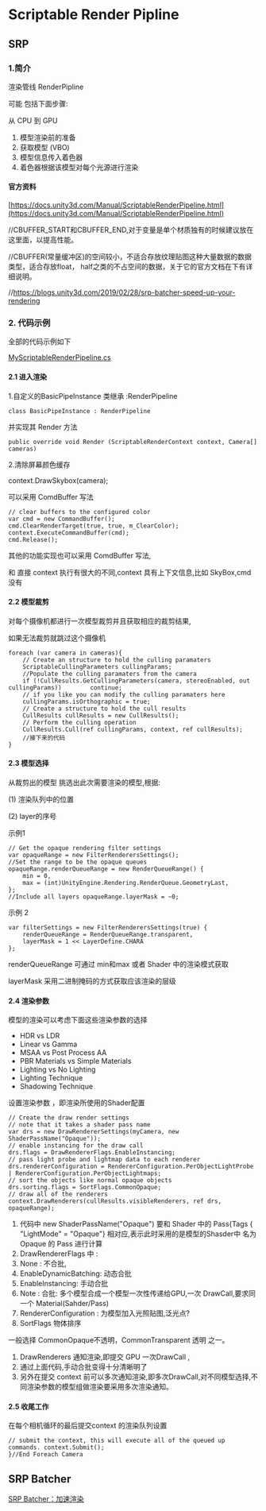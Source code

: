 # Scriptable Render Pipline

## SRP

### 1.简介

渲染管线 RenderPipline

可能 包括下面步骤:

从 CPU 到 GPU

1. 模型渲染前的准备
2. 获取模型 \(VBO\)
3. 模型信息传入着色器
4. 着色器根据该模型对每个光源进行渲染

#### 官方资料

[https://docs.unity3d.com/Manual/ScriptableRenderPipeline.html](https://docs.unity3d.com/Manual/ScriptableRenderPipeline.html)


//CBUFFER_START和CBUFFER_END,对于变量是单个材质独有的时候建议放在这里面，以提高性能。

//CBUFFER(常量缓冲区)的空间较小，不适合存放纹理贴图这种大量数据的数据类型，适合存放float，
half之类的不占空间的数据，关于它的官方文档在下有详细说明。

//https://blogs.unity3d.com/2019/02/28/srp-batcher-speed-up-your-rendering

### 2. 代码示例

全部的代码示例如下

[MyScriptableRenderPipeline.cs](https://github.com/wotakuro/CustomScriptRenderPipelineTest/blob/master/Assets/Scripts/MyScriptableRenderPipeline.cs)

#### 2.1 进入渲染

1.自定义的BasicPipeInstance 类继承 :RenderPipeline

```text
class BasicPipeInstance : RenderPipeline
```

并实现其 Render 方法

```text
public override void Render (ScriptableRenderContext context, Camera[] cameras)
```

2.清除屏幕颜色缓存

context.DrawSkybox\(camera\);

可以采用 ComdBuffer 写法

```text
// clear buffers to the configured color        
var cmd = new CommandBuffer();        
cmd.ClearRenderTarget(true, true, m_ClearColor);       
context.ExecuteCommandBuffer(cmd);       
cmd.Release();
```

其他的功能实现也可以采用 ComdBuffer 写法,

和 直接 context 执行有很大的不同,context 具有上下文信息,比如 SkyBox,cmd 没有

#### 2.2 模型裁剪

对每个摄像机都进行一次模型裁剪并且获取相应的裁剪结果,

如果无法裁剪就跳过这个摄像机

```text
foreach (var camera in cameras){    
    // Create an structure to hold the culling paramaters    
    ScriptableCullingParameters cullingParams;
    //Populate the culling paramaters from the camera    
    if (!CullResults.GetCullingParameters(camera, stereoEnabled, out cullingParams))        continue;        
    // if you like you can modify the culling paramaters here
    cullingParams.isOrthographic = true;        
    // Create a structure to hold the cull results
    CullResults cullResults = new CullResults();
    // Perform the culling operation
    CullResults.Cull(ref cullingParams, context, ref cullResults);
    //接下来的代码
}
```

#### 2.3 模型选择

从裁剪出的模型 挑选出此次需要渲染的模型,根据:

\(1\) 渲染队列中的位置

\(2\) layer的序号

示例1

```text
// Get the opaque rendering filter settings 
var opaqueRange = new FilterRenderersSettings();
//Set the range to be the opaque queues
opaqueRange.renderQueueRange = new RenderQueueRange() {
    min = 0,
    max = (int)UnityEngine.Rendering.RenderQueue.GeometryLast,
};
//Include all layers opaqueRange.layerMask = ~0;
```

示例 2

```text
var filterSettings = new FilterRenderersSettings(true) {
    renderQueueRange = RenderQueueRange.transparent,
    layerMask = 1 << LayerDefine.CHARA
};
```

renderQueueRange 可通过 min和max 或者 Shader 中的渲染模式获取

layerMask 采用二进制掩码的方式获取应该渲染的层级

#### 2.4 渲染参数

模型的渲染可以考虑下面这些渲染参数的选择

* HDR vs LDR
* Linear vs Gamma
* MSAA vs Post Process AA
* PBR Materials vs Simple Materials
* Lighting vs No Lighting
* Lighting Technique
* Shadowing Technique

设置渲染参数 ，即渲染所使用的Shader配置

```text
// Create the draw render settings
// note that it takes a shader pass name
var drs = new DrawRendererSettings(myCamera, new ShaderPassName("Opaque"));
// enable instancing for the draw call
drs.flags = DrawRendererFlags.EnableInstancing;
// pass light probe and lightmap data to each renderer
drs.rendererConfiguration = RendererConfiguration.PerObjectLightProbe | RendererConfiguration.PerObjectLightmaps;
// sort the objects like normal opaque objects
drs.sorting.flags = SortFlags.CommonOpaque;
// draw all of the renderers
context.DrawRenderers(cullResults.visibleRenderers, ref drs, opaqueRange);
```

1. 代码中 new ShaderPassName\("Opaque"\) 要和 Shader 中的 Pass{Tags { "LightMode" = "Opaque"} 相对应,表示此时采用的是模型的Shasder中 名为 Opaque 的 Pass 进行计算
2. DrawRendererFlags 中 :
3. None : 不合批,
4. EnableDynamicBatching: 动态合批 
5. EnableInstancing: 手动合批
6. Note : 合批: 多个模型合成一个模型一次性传递给GPU,一次 DrawCall,要求同一个 Material\(Sahder/Pass\)
7. RendererConfiguration : 为模型加入光照贴图,泛光点?
8. SortFlags 物体排序

一般选择 CommonOpaque不透明，CommonTransparent 透明 之一。

1. DrawRenderers 通知渲染,即提交 GPU 一次DrawCall ,
2. 通过上面代码,手动合批变得十分清晰明了
3. 另外在提交 context 前可以多次通知渲染,即多次DrawCall,对不同模型选择,不同渲染参数的模型组做渲染要采用多次渲染通知。

#### 2.5 收尾工作

在每个相机循环的最后提交context 的渲染队列设置

```text
// submit the context, this will execute all of the queued up
commands. context.Submit();
}//End Foreach Camera
```

## SRP Batcher

[SRP Batcher：加速渲染](https://connect.unity.com/p/srp-batcher-jia-su-xuan-ran)

